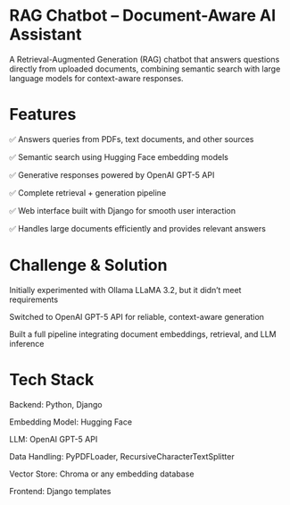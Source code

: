 # RAG Chatbot – Document-Aware AI Assistant

A Retrieval-Augmented Generation (RAG) chatbot that answers questions directly from uploaded documents, combining semantic search with large language models for context-aware responses.

# Features

✅ Answers queries from PDFs, text documents, and other sources

✅ Semantic search using Hugging Face embedding models

✅ Generative responses powered by OpenAI GPT-5 API

✅ Complete retrieval + generation pipeline

✅ Web interface built with Django for smooth user interaction

✅ Handles large documents efficiently and provides relevant answers

# Challenge & Solution

Initially experimented with Ollama LLaMA 3.2, but it didn’t meet requirements

Switched to OpenAI GPT-5 API for reliable, context-aware generation

Built a full pipeline integrating document embeddings, retrieval, and LLM inference

# Tech Stack

Backend: Python, Django

Embedding Model: Hugging Face

LLM: OpenAI GPT-5 API

Data Handling: PyPDFLoader, RecursiveCharacterTextSplitter

Vector Store: Chroma or any embedding database

Frontend: Django templates
